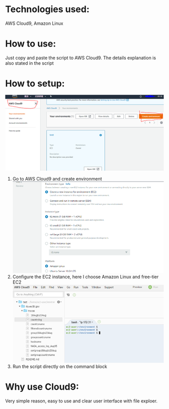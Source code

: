# Technologies used:  
AWS Cloud9, Amazon Linux  

# How to use:  
Just copy and paste the script to AWS Cloud9. The details explanation is also stated in the script  

# How to setup:  
![image](https://github.com/manbobo2002/HK01test/blob/master/Q1/step%201.PNG)  
1. Go to AWS Cloud9 and create environment  
![image](https://github.com/manbobo2002/HK01test/blob/master/Q1/step%202.PNG)  
2. Configure the EC2 instance, here I choose Amazon Linux and free-tier EC2  
![image](https://github.com/manbobo2002/HK01test/blob/master/Q1/step%203.PNG)  
3. Run the script directly on the command block  

# Why use Cloud9:  
Very simple reason, easy to use and clear user interface with file exploer.
